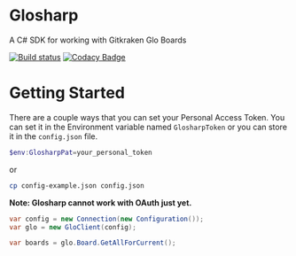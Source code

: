 # Glosharp

A C# SDK for working with Gitkraken Glo Boards

[![Build status](https://ci.appveyor.com/api/projects/status/079vxniq63ema0h6/branch/master?svg=true)](https://ci.appveyor.com/project/wdhodges/glosharp/branch/master) [![Codacy Badge](https://api.codacy.com/project/badge/Grade/be8420c8fd174f9092bc4d31c551e0b8)](https://www.codacy.com/app/glosharp/glosharp?utm_source=github.com&amp;utm_medium=referral&amp;utm_content=glosharp/glosharp&amp;utm_campaign=Badge_Grade)

# Getting Started

There are a couple ways that you can set your Personal Access Token. You can set it in the Environment variable named `GlosharpToken` or you can store it in the `config.json` file. 

```powershell
$env:GlosharpPat=your_personal_token
```
or
```bash
cp config-example.json config.json
```

**Note: Glosharp cannot work with OAuth just yet.**

```csharp
var config = new Connection(new Configuration());
var glo = new GloClient(config);

var boards = glo.Board.GetAllForCurrent();
```
